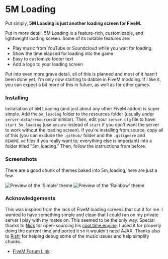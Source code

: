 # 5M Loading

Put simply, **5M Loading is just another loading screen for FiveM.**

Put in more detail, 5M Loading is a feature-rich, customizable, and lightweight loading screen. Some of its notable features are:
- Play music from YouTube or Soundcloud while you wait for loading.
- Show the time elapsed for loading into the game
- Easy to customize footer text
- Add a logo to your loading screen

Put into even more grave detail, all of this is planned and most of it hasn't been done yet. I'm only now starting to dabble in FiveM modding. If I like it, you can expect a bit more of this in future, as well as for other games.

### Installing
Installation of 5M Loading (and just about any other FiveM addon) is super simple. Add the `5m_loading` folder to the resources folder (usually under `server-data/resources`or similar). Then, edit your `server.cfg` file to have `start 5m_loading` (use `ensure` instead of `start` if you don't want the server to work without the loading screen). If you're installing from source, copy all of this (you can exclude the `.github/` folder and the `.gitignore` and `README.md` files if you really want to; everything else is important) into a folder titled "5m_loading." Then, follow the instructions from before.

### Screenshots
There are a good chunk of themes baked into 5m_loading, here are just a few.

![Preview of the 'Simple' theme](https://files.catbox.moe/fc01j9.png)
![Preview of the 'Rainbow' theme](.github/rainbow.gif)

### Acknowledgements
This was inspired from the lack of FiveM loading screens that cut it for me. I wanted to have something simple and clean that I could run on my private server I play with my mates on. This seemed to be the only way. Special thanks to [Nick](http://nicolassaad.com/) for open-sourcing his [cool time engine](https://github.com/nicolassaad/timely-greeting). I used it for properly doing the current time and ported it so it wouldn't need AJAX. Thanks also to [Rishi](https://github.com/rveerepalli) for helping debug some of the music issues and help simplify chunks.

- [FiveM Forum Link](https://forum.cfx.re/t/release-5mloading-yet-another-loading-screen/1459768)
